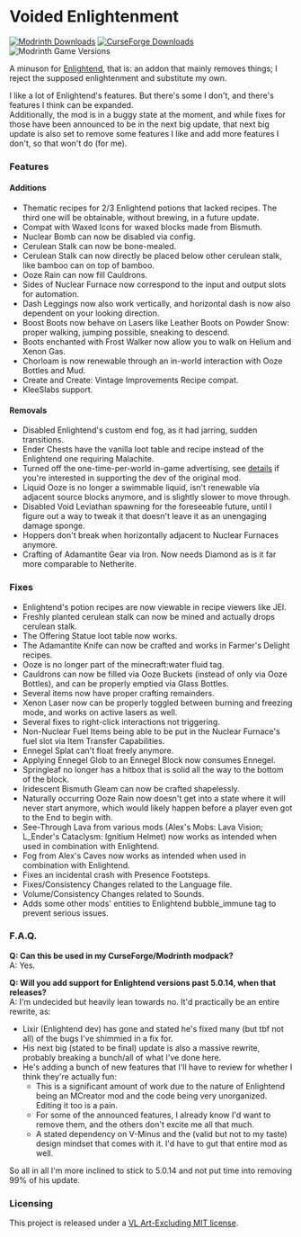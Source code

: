 # Voided Enlightenment
[![Modrinth Downloads](https://img.shields.io/modrinth/dt/{template-mod-slug}?style=flat&logo=modrinth&label=Modrinth)](https://modrinth.com/mod/{template-mod-slug})
[![CurseForge Downloads](https://img.shields.io/curseforge/dt/{project-id}?style=flat&logo=curseforge&label=Curseforge)](https://www.curseforge.com/minecraft/mc-mods/{template-mod-slug})
![Modrinth Game Versions](https://cf.way2muchnoise.eu/versions/{project-id}.svg)

A minuson for [Enlightend](https://modrinth.com/mod/enlightend), that is: an addon that mainly removes things; I reject the supposed enlightenment and substitute my own.

I like a lot of Enlightend's features. But there's some I don't, and there's features I think can be expanded.  
Additionally, the mod is in a buggy state at the moment, and while fixes for those have been announced to be in the next big update, that next big update is also set to remove some features I like and add more features I don't, so that won't do (for me).

### Features
#### Additions
- Thematic recipes for 2/3 Enlightend potions that lacked recipes. The third one will be obtainable, without brewing, in a future update.
- Compat with Waxed Icons for waxed blocks made from Bismuth.
- Nuclear Bomb can now be disabled via config.
- Cerulean Stalk can now be bone-mealed.
- Cerulean Stalk can now directly be placed below other cerulean stalk, like bamboo can on top of bamboo.
- Ooze Rain can now fill Cauldrons.
- Sides of Nuclear Furnace now correspond to the input and output slots for automation.
- Dash Leggings now also work vertically, and horizontal dash is now also dependent on your looking direction.
- Boost Boots now behave on Lasers like Leather Boots on Powder Snow: proper walking, jumping possible, sneaking to descend.
- Boots enchanted with Frost Walker now allow you to walk on Helium and Xenon Gas.
- Chorloam is now renewable through an in-world interaction with Ooze Bottles and Mud.
- Create and Create: Vintage Improvements Recipe compat.
- KleeSlabs support.
#### Removals
- Disabled Enlightend's custom end fog, as it had jarring, sudden transitions.
- Ender Chests have the vanilla loot table and recipe instead of the Enlightend one requiring Malachite.
- Turned off the one-time-per-world in-game advertising, see [details](src/main/java/com/github/voidleech/voided_enlightenment/mixin/misc/PatreonMessageMixin.java) if you're interested in supporting the dev of the original mod.
- Liquid Ooze is no longer a swimmable liquid, isn't renewable via adjacent source blocks anymore, and is slightly slower to move through.
- Disabled Void Leviathan spawning for the foreseeable future, until I figure out a way to tweak it that doesn't leave it as an unengaging damage sponge.
- Hoppers don't break when horizontally adjacent to Nuclear Furnaces anymore.
- Crafting of Adamantite Gear via Iron. Now needs Diamond as is it far more comparable to Netherite.

### Fixes
- Enlightend's potion recipes are now viewable in recipe viewers like JEI.
- Freshly planted cerulean stalk can now be mined and actually drops cerulean stalk.
- The Offering Statue loot table now works.
- The Adamantite Knife can now be crafted and works in Farmer's Delight recipes.
- Ooze is no longer part of the minecraft:water fluid tag.
- Cauldrons can now be filled via Ooze Buckets (instead of only via Ooze Bottles), and can be properly emptied via Glass Bottles.
- Several items now have proper crafting remainders.
- Xenon Laser now can be properly toggled between burning and freezing mode, and works on active lasers as well.
- Several fixes to right-click interactions not triggering.
- Non-Nuclear Fuel Items being able to be put in the Nuclear Furnace's fuel slot via Item Transfer Capabilities.
- Ennegel Splat can't float freely anymore.
- Applying Ennegel Glob to an Ennegel Block now consumes Ennegel.
- Springleaf no longer has a hitbox that is solid all the way to the bottom of the block.
- Iridescent Bismuth Gleam can now be crafted shapelessly.
- Naturally occurring Ooze Rain now doesn't get into a state where it will never start anymore, which would likely happen before a player even got to the End to begin with.
- See-Through Lava from various mods (Alex's Mobs: Lava Vision; L_Ender's Cataclysm: Ignitium Helmet) now works as intended when used in combination with Enlightend.
- Fog from Alex's Caves now works as intended when used in combination with Enlightend.
- Fixes an incidental crash with Presence Footsteps.
- Fixes/Consistency Changes related to the Language file.
- Volume/Consistency Changes related to Sounds.
- Adds some other mods' entities to Enlightend bubble_immune tag to prevent serious issues.

### F.A.Q.
**Q: Can this be used in my CurseForge/Modrinth modpack?**  
A: Yes.

**Q: Will you add support for Enlightend versions past 5.0.14, when that releases?**  
A: I'm undecided but heavily lean towards no. It'd practically be an entire rewrite, as:
- Lixir (Enlightend dev) has gone and stated he's fixed many (but tbf not all) of the bugs I've shimmied in a fix for.
- His next big (stated to be final) update is also a massive rewrite, probably breaking a bunch/all of what I've done here.
- He's adding a bunch of new features that I'll have to review for whether I think they're actually fun:
  - This is a significant amount of work due to the nature of Enlightend being an MCreator mod and the code being very unorganized. Editing it too is a pain.
  - For some of the announced features, I already know I'd want to remove them, and the others don't excite me all that much.
  - A stated dependency on V-Minus and the (valid but not to my taste) design mindset that comes with it. I'd have to gut that entire mod as well.

So all in all I'm more inclined to stick to 5.0.14 and not put time into removing 99% of his update.

### Licensing
This project is released under a [VL Art-Excluding MIT license](LICENSE).
